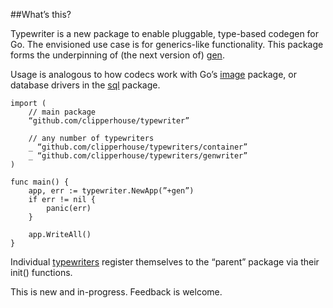 ##What’s this?

Typewriter is a new package to enable pluggable, type-based codegen for Go. The envisioned use case is for generics-like functionality. This package forms the underpinning of (the next version of) [gen](https://github.com/clipperhouse/gen/tree/typewriter).

Usage is analogous to how codecs work with Go’s [image](http://golang.org/pkg/image/) package, or database drivers in the [sql](http://golang.org/pkg/database/sql/) package.

    import (
        // main package
    	“github.com/clipperhouse/typewriter”
    	
    	// any number of typewriters 
    	_ “github.com/clipperhouse/typewriters/container”
    	_ “github.com/clipperhouse/typewriters/genwriter”
    )
    
    func main() {
    	app, err := typewriter.NewApp(”+gen”)
    	if err != nil {
    		panic(err)
    	}
    
    	app.WriteAll()
    }

Individual [typewriters](https://github.com/clipperhouse/typewriters) register themselves to the “parent” package via their init() functions.

This is new and in-progress. Feedback is welcome.
